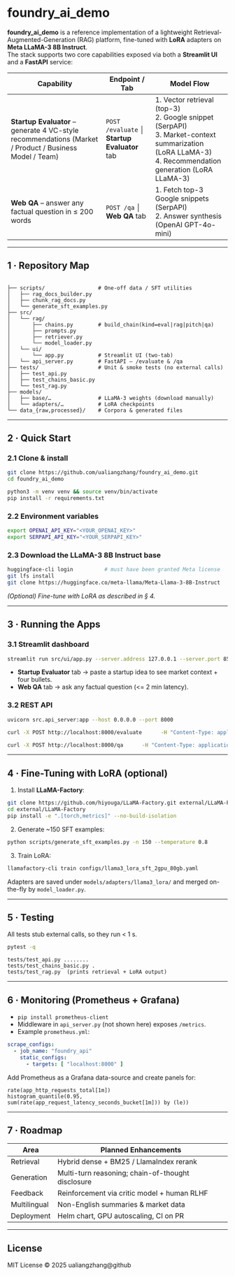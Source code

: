 # foundry_ai_demo

**foundry_ai_demo** is a reference implementation of a lightweight Retrieval-Augmented-Generation (RAG) platform,
fine-tuned with **LoRA** adapters on **Meta LLaMA-3 8B Instruct**.  
The stack supports two core capabilities exposed via both a **Streamlit UI** and a **FastAPI** service:

| Capability                                                                                             | Endpoint / Tab                                 | Model Flow                                                                                                                                                  |
|--------------------------------------------------------------------------------------------------------|------------------------------------------------|-------------------------------------------------------------------------------------------------------------------------------------------------------------|
| **Startup Evaluator** – generate 4 VC-style recommendations (Market / Product / Business Model / Team) | `POST /evaluate`  │  **Startup Evaluator** tab | 1. Vector retrieval (top-3)<br>2. Google snippet (SerpAPI)<br>3. Market-context summarization (LoRA LLaMA-3)<br>4. Recommendation generation (LoRA LLaMA-3) |
| **Web QA** – answer any factual question in ≤ 200 words                                                | `POST /qa`  │  **Web QA** tab                  | 1. Fetch top-3 Google snippets (SerpAPI)<br>2. Answer synthesis (OpenAI GPT-4o-mini)                                                                        |

---

## 1 · Repository Map

```text

├── scripts/                 # One-off data / SFT utilities
│   ├── rag_docs_builder.py
│   ├── chunk_rag_docs.py
│   └── generate_sft_examples.py
├── src/
│   └── rag/
│       ├── chains.py        # build_chain(kind=eval|rag|pitch|qa)
│       ├── prompts.py
│       ├── retriever.py
│       └── model_loader.py
│   └── ui/
│       └── app.py           # Streamlit UI (two-tab)
│   └── api_server.py        # FastAPI – /evaluate & /qa
├── tests/                   # Unit & smoke tests (no external calls)
│   ├── test_api.py
│   ├── test_chains_basic.py
│   └── test_rag.py
├── models/
│   ├── base/…               # LLaMA-3 weights (download manually)
│   └── adapters/…           # LoRA checkpoints
└── data_{raw,processed}/    # Corpora & generated files
```

---

## 2 · Quick Start

### 2.1 Clone & install

```bash
git clone https://github.com/ualiangzhang/foundry_ai_demo.git
cd foundry_ai_demo

python3 -m venv venv && source venv/bin/activate
pip install -r requirements.txt
```

### 2.2 Environment variables

```bash
export OPENAI_API_KEY="<YOUR_OPENAI_KEY>"
export SERPAPI_API_KEY="<YOUR_SERPAPI_KEY>"
```

### 2.3 Download the LLaMA-3 8B Instruct base

```bash
huggingface-cli login          # must have been granted Meta license
git lfs install
git clone https://huggingface.co/meta-llama/Meta-Llama-3-8B-Instruct           models/base/Meta-Llama-3-8B-Instruct
```

*(Optional) Fine-tune with LoRA as described in § 4.*

---

## 3 · Running the Apps

### 3.1 Streamlit dashboard

```bash
streamlit run src/ui/app.py --server.address 127.0.0.1 --server.port 8501
```

* **Startup Evaluator** tab → paste a startup idea to see market context + four bullets.
* **Web QA** tab → ask any factual question (<= 2 min latency).

### 3.2 REST API

```bash
uvicorn src.api_server:app --host 0.0.0.0 --port 8000
```

```bash
curl -X POST http://localhost:8000/evaluate      -H "Content-Type: application/json"      -d '{"summary":"AI-powered carbon accounting SaaS for SMEs."}'

curl -X POST http://localhost:8000/qa      -H "Content-Type: application/json"      -d '{"question":"What is CRISPR gene editing?"}'
```

---

## 4 · Fine-Tuning with LoRA (optional)

1. Install **LLaMA-Factory**:

```bash
git clone https://github.com/hiyouga/LLaMA-Factory.git external/LLaMA-Factory
cd external/LLaMA-Factory
pip install -e ".[torch,metrics]" --no-build-isolation
```

2. Generate ~150 SFT examples:

```bash
python scripts/generate_sft_examples.py -n 150 --temperature 0.8
```

3. Train LoRA:

```bash
llamafactory-cli train configs/llama3_lora_sft_2gpu_80gb.yaml
```

Adapters are saved under `models/adapters/llama3_lora/` and merged on-the-fly by `model_loader.py`.

---

## 5 · Testing

All tests stub external calls, so they run < 1 s.

```bash
pytest -q
```

```
tests/test_api.py ........
tests/test_chains_basic.py .
tests/test_rag.py  (prints retrieval + LoRA output)
```

---

## 6 · Monitoring (Prometheus + Grafana)

* `pip install prometheus-client`
* Middleware in `api_server.py` (not shown here) exposes `/metrics`.
* Example `prometheus.yml`:

```yaml
scrape_configs:
  - job_name: "foundry_api"
    static_configs:
      - targets: [ "localhost:8000" ]
```

Add Prometheus as a Grafana data-source and create panels for:

```
rate(app_http_requests_total[1m])
histogram_quantile(0.95, sum(rate(app_request_latency_seconds_bucket[1m])) by (le))
```

---

## 7 · Roadmap

| Area         | Planned Enhancements                              |
|--------------|---------------------------------------------------|
| Retrieval    | Hybrid dense + BM25 / LlamaIndex rerank           |
| Generation   | Multi-turn reasoning; chain-of-thought disclosure |
| Feedback     | Reinforcement via critic model + human RLHF       |
| Multilingual | Non-English summaries & market data               |
| Deployment   | Helm chart, GPU autoscaling, CI on PR             |

---

## License

MIT License © 2025 ualiangzhang@github
